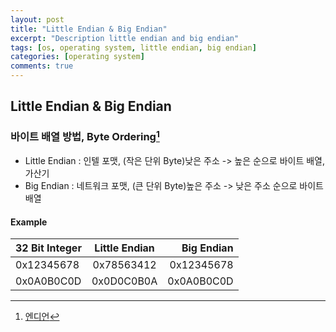 ```yaml
---
layout: post
title: "Little Endian & Big Endian"
excerpt: "Description little endian and big endian"
tags: [os, operating system, little endian, big endian]
categories: [operating system]
comments: true
---
```


## Little Endian & Big Endian

### 바이트 배열 방법, Byte Ordering[^1]
* Little Endian : 인텔 포맷, (작은 단위 Byte)낮은 주소 -> 높은 순으로 바이트 배열, 가산기
* Big Endian : 네트워크 포맷, (큰 단위 Byte)높은 주소 -> 낮은 주소 순으로 바이트 배열

#### Example

| 32 Bit Integer | Little Endian | Big Endian |
|:--------|:-------:|--------:|
| 0x12345678  | 0x78563412  | 0x12345678  |
| 0x0A0B0C0D  | 0x0D0C0B0A  | 0x0A0B0C0D  |


[^1]: [엔디언](https://ko.wikipedia.org/wiki/%EC%97%94%EB%94%94%EC%96%B8)
